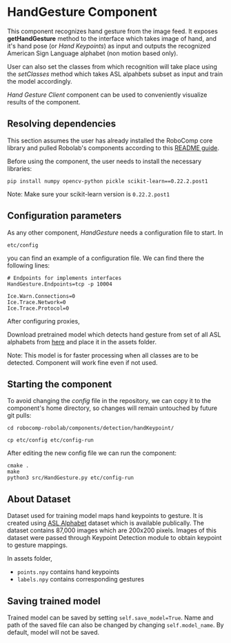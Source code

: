 # HandGesture Component

This component recognizes hand gesture from the image feed. It exposes **getHandGesture** method to the interface which takes image of hand, and it's hand pose (or *Hand Keypoints*) as input and outputs the recognized American Sign Language alphabet (non motion based only).

User can also set the classes from which recognition will take place using the *setClasses* method which takes ASL alpahbets subset as input and train the model accordingly.

*Hand Gesture Client* component can be used to conveniently visualize results of the component.

## Resolving dependencies

This section assumes the user has already installed the RoboComp core library and pulled Robolab's components according to this [README guide](https://github.com/robocomp/robocomp).

Before using the component, the user needs to install the necessary libraries:
```
pip install numpy opencv-python pickle scikit-learn==0.22.2.post1
```
Note: Make sure your scikit-learn version is `0.22.2.post1`

## Configuration parameters
As any other component, *HandGesture* needs a configuration file to start. In
```
etc/config
```
you can find an example of a configuration file. We can find there the following lines:
```
# Endpoints for implements interfaces
HandGesture.Endpoints=tcp -p 10004

Ice.Warn.Connections=0
Ice.Trace.Network=0
Ice.Trace.Protocol=0
```

After configuring proxies, 

Download pretrained model which detects hand gesture from set of all ASL alphabets from [here](https://drive.google.com/file/d/1ocBUyuf12k5COQ-2fOJEi-O8TQ_PcK-2/view?usp=sharing) and place it in the assets folder.

Note: This model is for faster processing when all classes are to be detected. Component will work fine even if not used.

## Starting the component
To avoid changing the *config* file in the repository, we can copy it to the component's home directory, so changes will remain untouched by future git pulls:

```
cd robocomp-robolab/components/detection/handKeypoint/
```
```
cp etc/config etc/config-run
```

After editing the new config file we can run the component:

```
cmake .
make
python3 src/HandGesture.py etc/config-run
```
## About Dataset

Dataset used for training model maps hand keypoints to gesture. It is created using [ASL Alphabet](https://www.kaggle.com/grassknoted/asl-alphabet?) dataset which is available publically. The dataset contains 87,000 images which are 200x200 pixels. Images of this dataset were passed through Keypoint Detection module to obtain keypoint to gesture mappings.

In assets folder,
- `points.npy` contains hand keypoints
- `labels.npy` contains corresponding gestures

## Saving trained model

Trained model can be saved by setting `self.save_model=True`. Name and path of the saved file can also be changed by changing `self.model_name`. By default, model will not be saved.